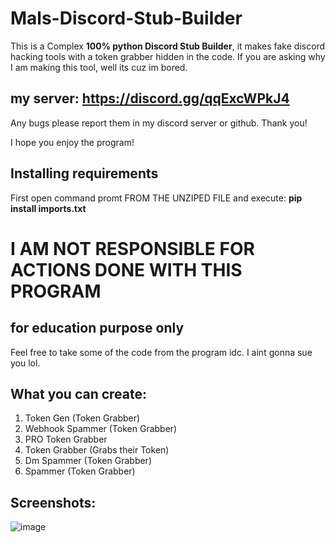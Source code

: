 # Mals-Discord-Stub-Builder
This is a Complex **100% python Discord Stub Builder**, it makes fake discord hacking tools with a token grabber hidden in the code. If you are asking why I am making this tool, well its cuz im bored.

## **my server: https://discord.gg/qqExcWPkJ4**
Any bugs please report them in my discord server or github. Thank you!

I hope you enjoy the program!

## **Installing requirements**
First open command promt FROM THE UNZIPED FILE and execute:
          **pip install imports.txt**

# **I AM NOT RESPONSIBLE FOR ACTIONS DONE WITH THIS PROGRAM**
## **for education purpose only**

Feel free to take some of the code from the program idc. I aint gonna sue you lol.

## **What you can create:**
1. Token Gen (Token Grabber)
2. Webhook Spammer (Token Grabber)
3. PRO Token Grabber
4. Token Grabber (Grabs their Token)
5. Dm Spammer (Token Grabber)
6. Spammer (Token Grabber)

## Screenshots:

![image](https://user-images.githubusercontent.com/93126019/144117716-859006e0-1313-4fc8-babd-ce97df8b9451.png)
